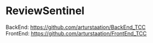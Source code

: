 # ReviewSentinel

BackEnd: https://github.com/arturstaation/BackEnd_TCC <br>
FrontEnd: https://github.com/arturstaation/FrontEnd_TCC <br>
